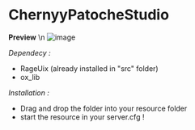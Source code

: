 # ChernyyPatocheStudio

**Preview**
\n
![image](https://user-images.githubusercontent.com/92865037/211126863-2a04ff40-7c03-40f0-98e1-683236ceaf62.png)


*Dependecy :*
- RageUix (already installed in "src" folder)
- ox_lib

*Installation :*
- Drag and drop the folder into your resource folder
- start the resource in your server.cfg !
